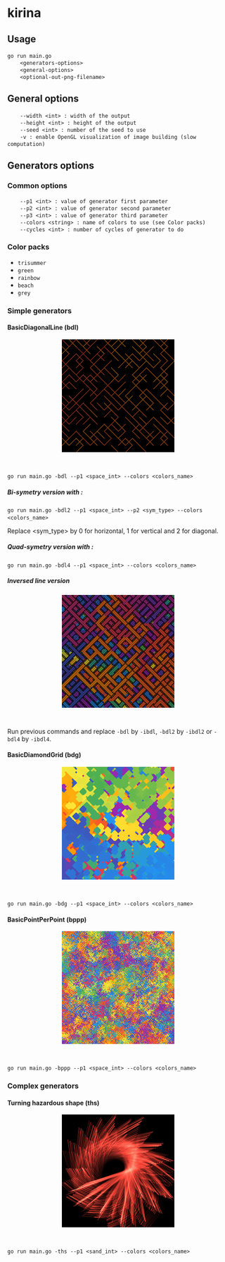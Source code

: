 # kirina

## Usage

```
go run main.go
	<generators-options>
	<general-options>
	<optional-out-png-filename>
```

## General options

```
	--width <int> : width of the output
	--height <int> : height of the output
	--seed <int> : number of the seed to use
	-v : enable OpenGL visualization of image building (slow computation)
```

## Generators options

### Common options

```
	--p1 <int> : value of generator first parameter
	--p2 <int> : value of generator second parameter
	--p3 <int> : value of generator third parameter
	--colors <string> : name of colors to use (see Color packs)
	--cycles <int> : number of cycles of generator to do
```

### Color packs

- `trisummer`
- `green`
- `rainbow`
- `beach`
- `grey`

### Simple generators

#### BasicDiagonalLine (bdl)

<p align="center"><img align="center" src="examples/bdl.png"/></p><br/>

`go run main.go -bdl --p1 <space_int> --colors <colors_name>`

##### Bi-symetry version with :

`go run main.go -bdl2 --p1 <space_int> --p2 <sym_type> --colors <colors_name>`

Replace <sym_type> by 0 for horizontal, 1 for vertical and 2 for diagonal.

##### Quad-symetry version with :

`go run main.go -bdl4 --p1 <space_int> --colors <colors_name>`

##### Inversed line version

<p align="center"><img align="center" src="examples/ibdl.png"/></p><br/>

Run previous commands and replace `-bdl` by `-ibdl`, `-bdl2` by `-ibdl2` or `-bdl4` by `-ibdl4`.

#### BasicDiamondGrid (bdg)

<p align="center"><img align="center" src="examples/bdg.png"/></p><br/>

`go run main.go -bdg --p1 <space_int> --colors <colors_name>`

#### BasicPointPerPoint (bppp)

<p align="center"><img align="center" src="examples/bppp.png"/></p><br/>

`go run main.go -bppp --p1 <space_int> --colors <colors_name>`

### Complex generators

#### Turning hazardous shape (ths)

<p align="center"><img align="center" src="examples/ths.png"/></p><br/>

`go run main.go -ths --p1 <sand_int> --colors <colors_name>`
